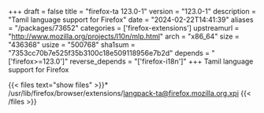 +++
draft = false
title = "firefox-ta 123.0-1"
version = "123.0-1"
description = "Tamil language support for Firefox"
date = "2024-02-22T14:41:39"
aliases = "/packages/73652"
categories = ['firefox-extensions']
upstreamurl = "http://www.mozilla.org/projects/l10n/mlp.html"
arch = "x86_64"
size = "436368"
usize = "500768"
sha1sum = "7353cc70b7e525f35b3100c18e509118956e7b2d"
depends = "['firefox>=123.0']"
reverse_depends = "['firefox-i18n']"
+++
Tamil language support for Firefox

{{< files text="show files" >}}* /usr/lib/firefox/browser/extensions/langpack-ta@firefox.mozilla.org.xpi
{{< /files >}}
